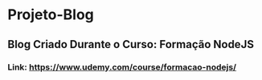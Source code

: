 # Projeto-Blog

## Blog Criado Durante o Curso: Formação NodeJS

### Link: https://www.udemy.com/course/formacao-nodejs/
